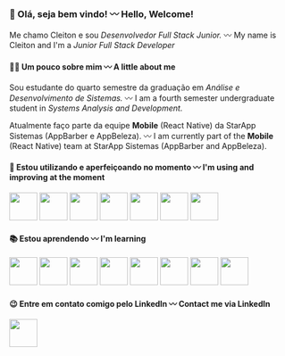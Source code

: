 ### 👋 Olá, seja bem vindo! 〰 Hello, Welcome!
Me chamo Cleiton e sou <i>Desenvolvedor Full Stack Junior.</i> 〰 My name is Cleiton and I'm a <i>Junior Full Stack Developer</i>


#### 👨‍💻 Um pouco sobre mim 〰 A little about me
<p>Sou estudante do quarto semestre da graduação em <i>Análise e Desenvolvimento de Sistemas.</i> 〰 I am a fourth semester undergraduate student in <i>Systems Analysis and Development.</i>
<p>Atualmente faço parte da equipe <b>Mobile</b> (React Native) da StarApp Sistemas (AppBarber e AppBeleza). 〰 I am currently part of the <b>Mobile</b> (React Native) team at StarApp Sistemas (AppBarber and AppBeleza).</p>

#### 🦾 Estou utilizando e aperfeiçoando no momento 〰 I'm using and improving at the moment

<div>
<img src="https://cdn.jsdelivr.net/gh/devicons/devicon/icons/react/react-original-wordmark.svg" width='50' height='50'/>
<img src="https://cdn.jsdelivr.net/gh/devicons/devicon/icons/javascript/javascript-original.svg" width='50' height='50' />
<img src="https://cdn.jsdelivr.net/gh/devicons/devicon/icons/html5/html5-original.svg" width='50' height='50' />
<img src="https://cdn.jsdelivr.net/gh/devicons/devicon/icons/css3/css3-original.svg"  width='50' height='50' />
<img src="https://cdn.jsdelivr.net/gh/devicons/devicon/icons/androidstudio/androidstudio-original.svg" width='50' height='50' />
<img src="https://cdn.jsdelivr.net/gh/devicons/devicon/icons/xcode/xcode-original.svg" width='50' height='50' />
<img src="https://cdn.jsdelivr.net/gh/devicons/devicon/icons/figma/figma-original.svg" width='50' height='50' />


</div>

#### 📚 Estou aprendendo 〰 I'm learning

<div>
<img src="https://cdn.jsdelivr.net/gh/devicons/devicon/icons/typescript/typescript-original.svg" width='50' height='50' />
<img src="https://cdn.jsdelivr.net/gh/devicons/devicon/icons/firebase/firebase-plain-wordmark.svg"  width='50' height='50' />
<img src="https://cdn.jsdelivr.net/gh/devicons/devicon/icons/docker/docker-original-wordmark.svg" width='50' height='50' />
<img src="https://cdn.jsdelivr.net/gh/devicons/devicon/icons/nodejs/nodejs-original.svg" width='50' height='50' />
<img src="https://cdn.jsdelivr.net/gh/devicons/devicon/icons/mongodb/mongodb-original-wordmark.svg" width='50' height='50' />
<img src="https://cdn.jsdelivr.net/gh/devicons/devicon/icons/postgresql/postgresql-original.svg" width='50' height='50' />
<img src="https://cdn.jsdelivr.net/gh/devicons/devicon/icons/ruby/ruby-plain.svg" width='50' height='50' />
<img src="https://cdn.jsdelivr.net/gh/devicons/devicon/icons/flutter/flutter-original.svg" width='50' height='50' />
</div>

#### 😉 Entre em contato comigo pelo LinkedIn 〰 Contact me via LinkedIn
<a href="https://linkedin.com/in/cleitonsalvagni" target="_blank">
<img src="https://cdn.jsdelivr.net/gh/devicons/devicon/icons/linkedin/linkedin-original.svg" href='linkedin.com/cleitonsalvagni' width='50' height='50' />


